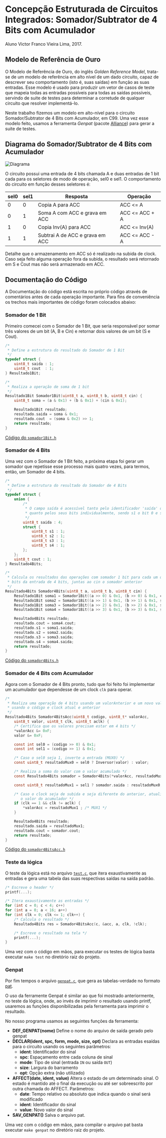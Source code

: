 # Concepção Estruturada de Circuitos Integrados: Somador/Subtrator de 4 Bits com Acumulador
Aluno Victor Franco Vieira Lima, 2017.

## Modelo de Referência de Ouro

O Modelo de Referência de Ouro, do inglês *Golden Reference Model*, trata-se de um
modelo de referência em alto nível de um dado circuito, capaz de descrever seu
comportamento (isto é, suas saídas) em função as suas entradas. Esse modelo é
usado para produzir um vetor de casos de teste que mapeia todas as entradas
possíveis para todas as saídas possíveis, servindo de suite de testes para
determinar a corretude de qualquer circuito que resolver implementá-lo.

Neste trabalho fizemos um modelo em alto-nível para o circuito Somador/Subtrator de 4 Bits
com Acumulador, em C99. Uma vez esse modelo feito, usamos a ferramenta *Genpat*
(pacote [Alliance](https://soc-extras.lip6.fr/en/alliance-abstract-en/)) para gerar
a suite de testes.


## Diagrama do Somador/Subtrator de 4 Bits com Acumulador

![Diagrama](https://raw.githubusercontent.com/vtfr/somador-4bits-com-acumulador/master/schematic.png)

O circuito possui uma entrada de 4 bits chamada A e duas entradas de 1 bit cada
para os seletores de modo de operação, sel0 e sel1. O comportamento do circuito
em função desses seletores é:

| sel0 | sel1 | Resposta                         | Operação       |
|------|------|----------------------------------|----------------|
| 0    | 0    | Copia A para ACC                 | ACC <= A       |
| 0    | 1    | Soma A com ACC e grava em ACC    | ACC <= ACC + A |
| 1    | 0    | Copia Inv(A) para ACC            | ACC <= Inv(A)  |
| 1    | 1    | Subtrai A de ACC e grava em ACC  | ACC <= ACC - A |

Detalhe que o armazenamento em ACC só é realizado na subida de clock. Caso
seja feito alguma operação fora da subida, o resultado será retornado em S e Cout
mas não será armazenado em ACC.


## Documentação do Código

A Documentação do código está escrita no próprio código através de comentários
antes de cada operação importante. Para fins de conveniência os trechos mais
importantes de código foram colocados abaixo:


### Somador de 1 Bit

Primeiro comecei com o Somador de 1 Bit, que seria responsável por somar três
valores de um bit (A, B e Cin) e retornar dois valores de um bit (S e Cout).

```c
/*
 * Define a estrutura do resultado do Somador de 1 Bit
 */
typedef struct {
	uint8_t saida : 1;
	uint8_t cout  : 1;
} Resultado1Bit;

/*
 * Realiza a operação de soma de 1 bit
 */
Resultado1Bit Somador1Bit(uint8_t a, uint8_t b, uint8_t cin) {
	uint8_t soma = (a & 0x1) + (b & 0x1) + (cin & 0x1);

	Resultado1Bit resultado;
	resultado.saida = soma & 0x1;
	resultado.cout  = (soma & 0x2) >> 1;
	return resultado;
}
```
[Código do `somador1Bit.h`](somador1Bit.h)


### Somador de 4 Bits

Uma vez com o Somador de 1 Bit feito, a próxima etapa foi gerar um somador
que repetísse esse processo mais quatro vezes, para termos, então, um Somador de
4 bits.

```c
/*
 * Define a estrutura do resultado do Somador de 4 Bits
 */
typedef struct {
	union {
		/*
		 * O campo saída é acessível tanto pelo identificador 'saída' de 4 bits
		 * quanto pelos seus bits individualmente, sendo s1 o bit 0 e s4 o bit 3
		 */
		uint8_t saida : 4;
		struct {
			uint8_t s1 : 1;
			uint8_t s2 : 1;
			uint8_t s3 : 1;
			uint8_t s4 : 1;
		};
	};
	uint8_t cout : 1;
} Resultado4Bits;

/*
 * Calcula os resultados das operações com somador 1 bit para cada um dos
 * bits da entrada de 4 bits, juntas ao cin o somador anterior
 */
Resultado4Bits Somador4Bits(uint8_t a, uint8_t b, uint8_t cin) {
	Resultado1Bit soma1 = Somador1Bit((a >> 0) & 0x1, (b >> 0) & 0x1, cin);
	Resultado1Bit soma2 = Somador1Bit((a >> 1) & 0x1, (b >> 1) & 0x1, soma1.cout);
	Resultado1Bit soma3 = Somador1Bit((a >> 2) & 0x1, (b >> 2) & 0x1, soma2.cout);
	Resultado1Bit soma4 = Somador1Bit((a >> 3) & 0x1, (b >> 3) & 0x1, soma3.cout);

	Resultado4Bits resultado;
	resultado.cout = soma4.cout;
	resultado.s1 = soma1.saida;
	resultado.s2 = soma2.saida;
	resultado.s3 = soma3.saida;
	resultado.s4 = soma4.saida;
	return resultado;
}
```
[Código do `somador4Bits.h`](somador4Bits.h)


### Somador de 4 Bits com Acumulador

Agora com o Somador de 4 Bits pronto, tudo que foi feito foi implementar um
acumulador que dependesse de um clock `clk` para operar.

```c
/*
 * Realiza uma operação de 4 bits usando um valorAnterior e um novo valor,
 * usando o código e clock atual e anterior
 */
Resultado4Bits Somador4BitsAcc(uint8_t codigo, uint8_t* valorAcc,
	uint8_t valor, uint8_t clk, uint8_t aclk) {
	/* Certifica que os valores precisam estar em 4 bits */
	*valorAcc &= 0xF;
	valor &= 0xF;

	const int sel0 = (codigo >> 0) & 0x1;
	const int sel1 = (codigo >> 1) & 0x1;

	/* Caso o sel0 seja 1, inverte a entrada (MUX0) */
	const uint8_t resultadoMux0 = sel0 ? Inversor(valor) : valor;

	/* Realiza a soma do valor com o valor acumulado */
	const Resultado4Bits somador = Somador4Bits(*valorAcc, resultadoMux0, sel0);

	const uint8_t resultadoMux1 = sel1 ? somador.saida : resultadoMux0;

	/* Caso o clock seja de subida e seja diferente do anterior, atualiza
	   o valor do acumulador */
	if (clk == 1 && clk != aclk) {
		*valorAcc = resultadoMux1 ; /* MUX1 */
	}

	Resultado4Bits resultado;
	resultado.saida = resultadoMux1;
	resultado.cout = somador.cout;
	return resultado;
}
```
[Código do `somador4BitsAcc.h`](somador4BitsAcc.h)


### Teste da lógica

O teste da lógica está no arquivo [`test.c`](test.c), que itera exaustivamente
as entradas e gera uma tabela das suas respectivas saídas na saída padrão.

```c
/* Escreve o header */
printf(...);

/* Itera exaustivamente as entradas */
for (int c = 0; c < 4; c++)
for (int a = 0; a < 16; a++)
for (int clk = 0; clk <= 1; clk++) {
    /* Calcula o resultado */
    Resultado4Bits res = Somador4BitsAcc(c, &acc, a, clk, !clk);

    /* Escreve o resultado na tela */
    printf(...);
}
```

Uma vez com o código em mãos, para executar os testes de lógica basta executar
`make test` no diretório raiz do projeto.


### Genpat

Por fim tempos o arquivo [`genpat.c`](genpat.c), que gera as tabelas-verdade
no formato [pat](https://linux.die.net/man/5/pat).

O uso da ferramente Genpat é similar ao que foi mostrado anteriormente, no
teste da lógica, onde, ao invés de imprimir o resultado usando printf, usaremos
as funções disponibilizadas pela ferramenta para imprimir o resultado.

No nosso programa usamos as seguintes funções da ferramenta:

* **DEF_GENPAT(nome)**
  Define o nome do arquivo de saída gerado pelo genpat
* **DECLAR(ident, spc, form, mode, size, opt)**
  Declara as entradas esaídas para o circuito usando os seguintes parâmetros:
  * **ident**: Identificador do sinal
  * **spc**: Espaçamento entre cada coluna de sinal
  * **mode**: Tipo de sinal (entrada `IN` ou saída `OUT`)
  * **size**: Largura do barramento
  * **opt**: Opção extra (não utilizado)
* **AFFECT(date, ident, value)**
  Altera o estado de um determinado sinal. O estado é mantido até o final da
  execução ou até ser sobreescrito por outra chamada do AFFECT. Parâmetros:
  * **date**: Tempo relativo ou absoluto que indica quando o sinal será modificado
  * **ident**: Identificador do sinal
  * **value**: Novo valor do sinal
* **SAV_GENPAT()**
  Salva o arquivo pat.

Uma vez com o código em mãos, para compilar o arquivo pat basta executar
`make genpat` no diretório raiz do projeto.
